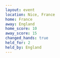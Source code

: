 ```yaml
---
layout: event
location: Nice, France
home: France
away: England
home_score: 10
away_score: 15
changed_hands: true
held_for: 2
held_by: England
---
```

